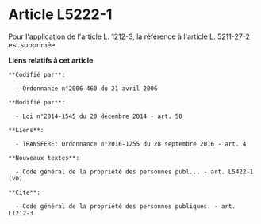 # Article L5222-1

Pour l'application de l'article L. 1212-3, la référence à l'article L. 5211-27-2 est supprimée.

**Liens relatifs à cet article**

	**Codifié par**:

	  - Ordonnance n°2006-460 du 21 avril 2006

	**Modifié par**:

	  - Loi n°2014-1545 du 20 décembre 2014 - art. 50

	**Liens**:

	  - TRANSFERE: Ordonnance n°2016-1255 du 28 septembre 2016 - art. 4

	**Nouveaux textes**:

	  - Code général de la propriété des personnes publ... - art. L5422-1 (VD)

	**Cite**:

	  - Code général de la propriété des personnes publiques. - art. L1212-3
